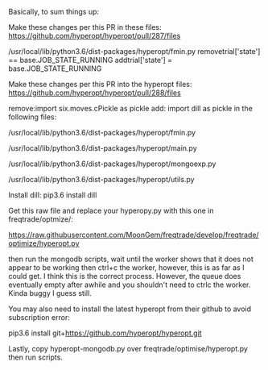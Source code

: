 Basically, to sum things up:

Make these changes per this PR in these files:
https://github.com/hyperopt/hyperopt/pull/287/files

/usr/local/lib/python3.6/dist-packages/hyperopt/fmin.py
removetrial['state'] == base.JOB_STATE_RUNNING
addtrial['state'] = base.JOB_STATE_RUNNING

Make these changes per this PR into the hyperopt files:
https://github.com/hyperopt/hyperopt/pull/288/files

remove:import six.moves.cPickle as pickle
add: import dill as pickle in the following files:

/usr/local/lib/python3.6/dist-packages/hyperopt/fmin.py

/usr/local/lib/python3.6/dist-packages/hyperopt/main.py

/usr/local/lib/python3.6/dist-packages/hyperopt/mongoexp.py

/usr/local/lib/python3.6/dist-packages/hyperopt/utils.py

Install dill:
pip3.6 install dill

Get this raw file and replace your hyperopy.py with this one in freqtrade/optmize/:

https://raw.githubusercontent.com/MoonGem/freqtrade/develop/freqtrade/optimize/hyperopt.py

then run the mongodb scripts, wait until the worker shows that it does not appear to be working then ctrl+c the worker, however, this is as far as I could get. I think this is the correct process.
However, the queue does eventually empty after awhile and you shouldn't need to ctrlc the worker.
Kinda buggy I guess still.

You may also need to install the latest hyperopt from their github to avoid subscription error:

pip3.6 install git+https://github.com/hyperopt/hyperopt.git


Lastly, copy hyperopt-mongodb.py over freqtrade/optimise/hyperopt.py then run scripts.
